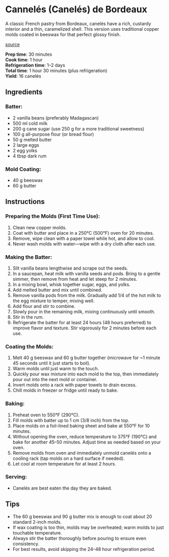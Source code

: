 # Cannelés (Canelés) de Bordeaux

A classic French pastry from Bordeaux, canelés have a rich, custardy interior and a thin, caramelized shell. This version uses traditional copper molds coated in beeswax for that perfect glossy finish.

[source](https://tasteofartisan.com/canele)

**Prep time**: 30 minutes  
**Cook time**: 1 hour  
**Refrigeration time**: 1–2 days  
**Total time**: 1 hour 30 minutes (plus refrigeration)  
**Yield**: 16 canelés

## Ingredients

### Batter:
- 2 vanilla beans (preferably Madagascan)
- 500 ml cold milk
- 200 g cane sugar (use 250 g for a more traditional sweetness)
- 100 g all-purpose flour (or bread flour)
- 50 g melted butter
- 2 large eggs
- 2 egg yolks
- 4 tbsp dark rum

### Mold Coating:
- 40 g beeswax
- 60 g butter

## Instructions

### Preparing the Molds (First Time Use):
1. Clean new copper molds.
2. Coat with butter and place in a 250°C (500°F) oven for 20 minutes.
3. Remove, wipe clean with a paper towel while hot, and allow to cool.
4. Never wash molds with water—wipe with a dry cloth after each use.

### Making the Batter:
1. Slit vanilla beans lengthwise and scrape out the seeds.
2. In a saucepan, heat milk with vanilla seeds and pods. Bring to a gentle simmer, then remove from heat and let steep for 2 minutes.
3. In a mixing bowl, whisk together sugar, eggs, and yolks.
4. Add melted butter and mix until combined.
5. Remove vanilla pods from the milk. Gradually add 1/4 of the hot milk to the egg mixture to temper, mixing well.
6. Add flour and stir to combine.
7. Slowly pour in the remaining milk, mixing continuously until smooth.
8. Stir in the rum.
9. Refrigerate the batter for at least 24 hours (48 hours preferred) to improve flavor and texture. Stir vigorously for 2 minutes before each use.

### Coating the Molds:
1. Melt 40 g beeswax and 60 g butter together (microwave for ~1 minute 45 seconds until it just starts to boil).
2. Warm molds until just warm to the touch.
3. Quickly pour wax mixture into each mold to the top, then immediately pour out into the next mold or container.
4. Invert molds onto a rack with paper towels to drain excess.
5. Chill molds in freezer or fridge until ready to bake.

### Baking:
1. Preheat oven to 550°F (290°C).
2. Fill molds with batter up to 1 cm (3/8 inch) from the top.
3. Place molds on a foil-lined baking sheet and bake at 550°F for 10 minutes.
4. Without opening the oven, reduce temperature to 375°F (190°C) and bake for another 45–50 minutes. Adjust time as needed based on your oven.
5. Remove molds from oven and immediately unmold canelés onto a cooling rack (tap molds on a hard surface if needed).
6. Let cool at room temperature for at least 2 hours.

### Serving:
- Canelés are best eaten the day they are baked.

## Tips

- The 60 g beeswax and 90 g butter mix is enough to coat about 20 standard 2-inch molds.
- If wax coating is too thin, molds may be overheated; warm molds to just touchable temperature.
- Always stir the batter thoroughly before pouring to ensure even consistency.
- For best results, avoid skipping the 24–48 hour refrigeration period.
